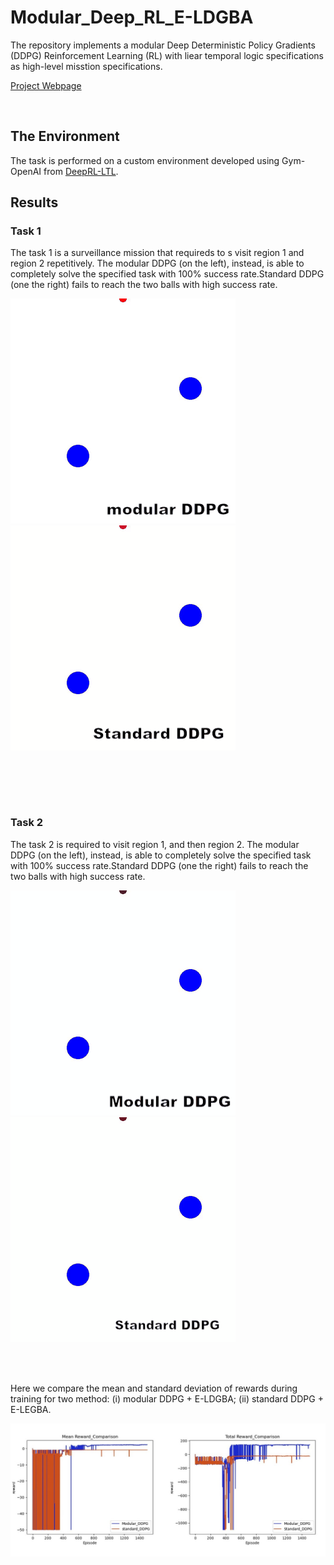 # Modular_Deep_RL_E-LDGBA

The repository implements a modular Deep Deterministic Policy Gradients (DDPG) Reinforcement Learning (RL) with liear temporal logic specifications as high-level misstion specifications. 

[Project Webpage](https://github.com/mingyucai/Modular_Deep_RL/)

<br>

## The Environment
The task is performed on a custom environment developed using Gym-OpenAI from [DeepRL-LTL](https://github.com/RickyMexx/DeepRL-LTL). 
<br>

## Results

### Task 1
The task 1 is a surveillance mission that requireds to s visit region 1 and region 2 repetitively. The modular DDPG (on the left), instead, is able to completely solve the specified task with 100% success rate.Standard DDPG (one the right) fails to reach the two balls with high success rate. 

![Modular](/Images/Task1_modular.gif)
![Standard](/Images/Task1_standard.gif)


<br><br>




<br>

### Task 2
The task 2 is required to visit region 1, and then region 2. The modular DDPG (on the left), instead, is able to completely solve the specified task with 100% success rate.Standard DDPG (one the right) fails to reach the two balls with high success rate. 

![Modular](/Images/Tas2_modular.gif)
![Standard](/Images/Task2_standard.gif)


<br><br>

Here we compare the mean and standard deviation of rewards during training for two method: (i) modular DDPG + E-LDGBA; (ii) standard DDPG + E-LEGBA.

![Rward](/Images/Task2_reward.jpg)


<br>
